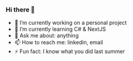 ### Hi there 👋

- 🔭 I’m currently working on a personal project
- 🌱 I’m currently learning C# & NextJS
- 💬 Ask me about: anything
- 📫 How to reach me: linkedin, email
- ⚡ Fun fact: I know what you did last summer

